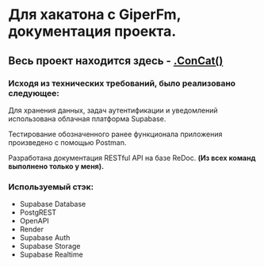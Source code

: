# Для хакатона с GiperFm, документация проекта.
## Весь проект находится здесь - [.ConCat()](https://github.com/FreseFeaa/conCat?tab=readme-ov-file)
### Исходя из технических требований, было реализовано следующее:
Для хранения данных, задач аутентификации и уведомлений использована облачная платформа Supabase.

Тестирование обозначенного ранее функционала приложения произведено с помощью Postman.

Разработана документация RESTful API на базе ReDoc. **(Из всех команд выполнено только у меня).**
### Используемый стэк:
- Supabase Database
- PostgREST
- OpenAPI
- Render
- Supabase Auth
- Supabase Storage
- Supabase Realtime
